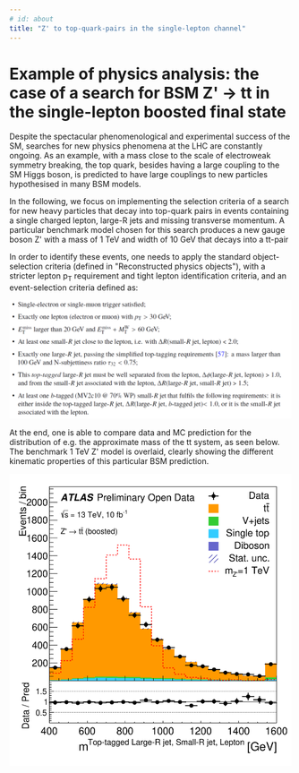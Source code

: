 ```yaml
---
# id: about
title: "Z' to top-quark-pairs in the single-lepton channel"
---
```


# Example of physics analysis: the case of a search for BSM Z' &rarr; tt in the single-lepton boosted final state

Despite the spectacular phenomenological and experimental success of the SM, searches for new physics phenomena at the LHC are constantly ongoing. As an example, with a mass close to the scale of electroweak symmetry breaking, the top quark, besides having a large coupling to the SM Higgs boson, is predicted to have large couplings to new particles hypothesised in many BSM models.

In the following, we focus on implementing the selection criteria of a search for new heavy particles that decay into top-quark pairs in events containing a single charged lepton, large-R jets and missing transverse momentum. A particular benchmark model chosen for this search produces a new gauge boson Z' with a mass of 1 TeV and width of 10 GeV that decays into a tt-pair

In order to identify these events, one needs to apply the standard object-selection criteria (defined in "Reconstructed physics objects"), with a stricter lepton p<sub>T</sub> requirement and tight lepton identification criteria, and an event-selection criteria defined as:

![path](pictures/SLB.png)

At the end, one is able to compare data and MC prediction for the distribution of e.g. the approximate mass of the tt system, as seen below. The benchmark 1 TeV Z' model is overlaid, clearly showing the different kinematic properties of this particular BSM prediction.

![path](pictures/fig_11h.png)
